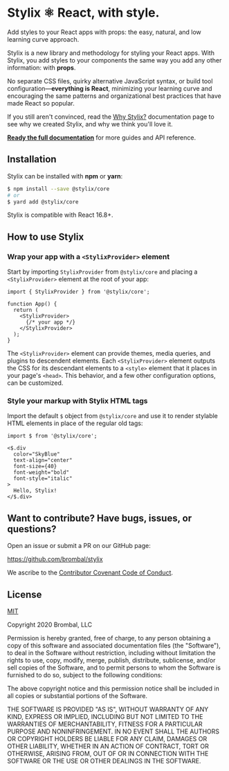 # Stylix ⚛ React, with style.

Add styles to your React apps with props: the easy, natural, and low learning curve approach.

Stylix is a new library and methodology for styling your React apps. With Stylix, you add styles to
your components the same way you add any other information: with **props**.

No separate CSS files, quirky alternative JavaScript syntax, or build tool
configuration—**everything is React**, minimizing your learning curve and encouraging the same
patterns and organizational best practices that have made React so popular.

If you still aren't convinced, read the [Why Stylix?](https://stylix.dev) documentation page to see
why we created Stylix, and why we think you'll love it.

**[Ready the full documentation](https://stylix.dev)** for more guides and API reference.

## Installation

Stylix can be installed with **npm** or **yarn**:

```sh
$ npm install --save @stylix/core
# or
$ yard add @stylix/core
```

Stylix is compatible with React 16.8+.

## How to use Stylix

### Wrap your app with a `<StylixProvider>` element

Start by importing `StylixProvider` from `@stylix/core` and placing a `<StylixProvider>` element at
the root of your app:

```tsx
import { StylixProvider } from '@stylix/core';

function App() {
  return (
    <StylixProvider>
      {/* your app */}
    </StylixProvider>
  );
}
```

The `<StylixProvider>` element can provide themes, media queries, and plugins to descendent
elements. Each `<StylixProvider>` element outputs the CSS for its descendant elements to a `<style>`
element that it places in your page's `<head>`. This behavior, and a few other configuration
options, can be customized.

### Style your markup with Stylix HTML tags

Import the default `$` object from `@stylix/core` and use it to render stylable HTML elements in
place of the regular old tags:

```tsx
import $ from '@stylix/core';

<$.div
  color="SkyBlue"
  text-align="center"
  font-size={40}
  font-weight="bold"
  font-style="italic"
>
  Hello, Stylix!
</$.div>
```

## Want to contribute? Have bugs, issues, or questions?

Open an issue or submit a PR on our GitHub page:

https://github.com/brombal/stylix

We ascribe to the
[Contributor Covenant Code of Conduct](https://www.contributor-covenant.org/version/2/0/code_of_conduct).

## License

[MIT](https://opensource.org/licenses/MIT)

Copyright 2020 Brombal, LLC

Permission is hereby granted, free of charge, to any person obtaining a copy of this software and
associated documentation files (the "Software"), to deal in the Software without restriction,
including without limitation the rights to use, copy, modify, merge, publish, distribute,
sublicense, and/or sell copies of the Software, and to permit persons to whom the Software is
furnished to do so, subject to the following conditions:

The above copyright notice and this permission notice shall be included in all copies or substantial
portions of the Software.

THE SOFTWARE IS PROVIDED "AS IS", WITHOUT WARRANTY OF ANY KIND, EXPRESS OR IMPLIED, INCLUDING BUT
NOT LIMITED TO THE WARRANTIES OF MERCHANTABILITY, FITNESS FOR A PARTICULAR PURPOSE AND
NONINFRINGEMENT. IN NO EVENT SHALL THE AUTHORS OR COPYRIGHT HOLDERS BE LIABLE FOR ANY CLAIM, DAMAGES
OR OTHER LIABILITY, WHETHER IN AN ACTION OF CONTRACT, TORT OR OTHERWISE, ARISING FROM, OUT OF OR IN
CONNECTION WITH THE SOFTWARE OR THE USE OR OTHER DEALINGS IN THE SOFTWARE.
